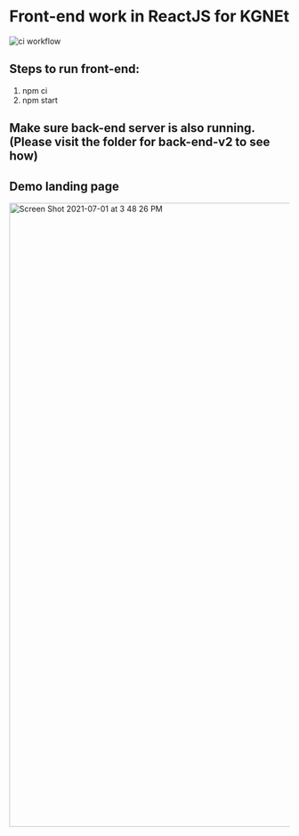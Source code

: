 # Front-end work in ReactJS for KGNEt
![ci workflow](https://github.com/DukeNgn/KGNet-Interface/actions/workflows/ci-cd.yml/badge.svg)

## Steps to run front-end:
1. npm ci 
2. npm start

## Make sure back-end server is also running. (Please visit the folder for back-end-v2 to see how)

## Demo landing page

<img width="1120" alt="Screen Shot 2021-07-01 at 3 48 26 PM" src="https://user-images.githubusercontent.com/60043570/124181680-d68bf700-da83-11eb-9c8f-5c2bddcf3193.png">
